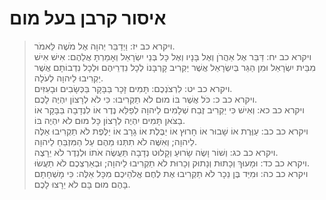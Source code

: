 # איסור קרבן בעל מום

> ויקרא כב יז: וַיְדַבֵּר יְהוָה אֶל מֹשֶׁה לֵּאמֹר.  
> ויקרא כב יח: דַּבֵּר אֶל אַהֲרֹן וְאֶל בָּנָיו וְאֶל כָּל בְּנֵי יִשְׂרָאֵל וְאָמַרְתָּ אֲלֵהֶם:  אִישׁ אִישׁ מִבֵּית יִשְׂרָאֵל וּמִן הַגֵּר בְּיִשְׂרָאֵל אֲשֶׁר יַקְרִיב קָרְבָּנוֹ לְכָל נִדְרֵיהֶם וּלְכָל נִדְבוֹתָם אֲשֶׁר יַקְרִיבוּ לַיהוָה לְעֹלָה.  
> ויקרא כב יט: לִרְצֹנְכֶם:  תָּמִים זָכָר בַּבָּקָר בַּכְּשָׂבִים וּבָעִזִּים.  
> ויקרא כב כ: כֹּל אֲשֶׁר בּוֹ מוּם לֹא תַקְרִיבוּ:  כִּי לֹא לְרָצוֹן יִהְיֶה לָכֶם.  
> ויקרא כב כא: וְאִישׁ כִּי יַקְרִיב זֶבַח שְׁלָמִים לַיהוָה לְפַלֵּא נֶדֶר אוֹ לִנְדָבָה בַּבָּקָר אוֹ בַצֹּאן תָּמִים יִהְיֶה לְרָצוֹן כָּל מוּם לֹא יִהְיֶה בּוֹ.  
> ויקרא כב כב: עַוֶּרֶת אוֹ שָׁבוּר אוֹ חָרוּץ אוֹ יַבֶּלֶת אוֹ גָרָב אוֹ יַלֶּפֶת לֹא תַקְרִיבוּ אֵלֶּה לַיהוָה; וְאִשֶּׁה לֹא תִתְּנוּ מֵהֶם עַל הַמִּזְבֵּחַ לַיהוָה.  
> ויקרא כב כג: וְשׁוֹר וָשֶׂה שָׂרוּעַ וְקָלוּט נְדָבָה תַּעֲשֶׂה אֹתוֹ וּלְנֵדֶר לֹא יֵרָצֶה.  
> ויקרא כב כד: וּמָעוּךְ וְכָתוּת וְנָתוּק וְכָרוּת לֹא תַקְרִיבוּ לַיהוָה; וּבְאַרְצְכֶם לֹא תַעֲשׂוּ.  
> ויקרא כב כה: וּמִיַּד בֶּן נֵכָר לֹא תַקְרִיבוּ אֶת לֶחֶם אֱלֹהֵיכֶם מִכָּל אֵלֶּה:  כִּי מָשְׁחָתָם בָּהֶם מוּם בָּם לֹא יֵרָצוּ לָכֶם.   
 

